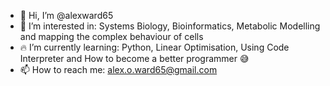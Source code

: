 - 👋 Hi, I’m @alexward65
- 👀 I’m interested in: Systems Biology, Bioinformatics, Metabolic Modelling and mapping the complex behaviour of cells
- 🔥 I’m currently learning: Python, Linear Optimisation, Using Code Interpreter and How to become a better programmer 😅
- 📫 How to reach me: alex.o.ward65@gmail.com

<!---
alexward65/alexward65 is a ✨ special ✨ repository because its `README.md` (this file) appears on your GitHub profile.
You can click the Preview link to take a look at your changes.
--->
